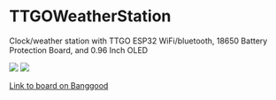 # TTGOWeatherStation
Clock/weather station with TTGO ESP32 WiFi/bluetooth, 18650 Battery Protection Board, and 0.96 Inch OLED

![](https://github.com/haydnady/TTGOWeatherStation/blob/master/Images/TTGO%20ESP32%20In%20Action.jpg)
![](https://github.com/haydnady/TTGOWeatherStation/blob/master/Images/TTGO%20ESP32.jpg)

[Link to board on Banggood](https://www.banggood.com/LILYGO-TTGO-ESP32-WiFi-bluetooth-18650-Battery-Protection-Board-0_96-Inch-OLED-Development-Tool-p-1213497.html?akmClientCountry=America&utm_campaign=763073_1213497&utm_content=1087&p=NT1005763073201409DA&cur_warehouse=CN "TTGO ESP32")
